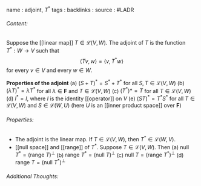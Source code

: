 name : adjoint, $T^*$
tags : 
backlinks : 
source : #LADR 

###### Content:
Suppose the [[linear map]] $T \in \mathcal{L}(V,W)$. The adjoint of $T$ is the function $T^*:W \rightarrow V$ such that $$\langle Tv, w \rangle = \langle v, T^*w\rangle$$
for every $v \in V$ and every $w \in W$.

**Properties of the adjoint**
(a) $(S+T)^* = S^*+T^*$ for all $S,T \in \mathcal{L}(V,W)$
(b) $(\lambda T)^*= \bar \lambda T^*$ for all $\lambda \in \textbf{F}$ and $T \in \mathcal{L}(V,W)$
(c) $(T^*)* = T$ for all $T \in \mathcal{L}(V,W)$
(d) $I^* = I$, where $I$ is the identity [[operator]] on $V$
(e) $(ST)^* = T^*S^*$ for all $T \in \mathcal{L}(V,W)$ and $S \in \mathcal{L}(W,U)$ (here $U$ is an [[inner product space]] over $\textbf{F}$)

###### Properties:
- The adjoint is the linear map. If $T \in \mathcal{L}(V,W)$, then $T^* \in \mathcal{L}(W,V)$.
- [[null space]] and [[range]] of $T^*$. Suppose $T \in \mathcal{L}(V,W)$. Then
		(a) $\text{null } T^* = (\text{range }T)^\perp$
		(b) $\text{range } T^* = (\text{null } T)^\perp$
		(c) $\text{null } T = (\text{range } T^*)^\perp$
		(d) $\text{range }T = (\text{null }T^*)^\perp$

###### Additional Thoughts:
